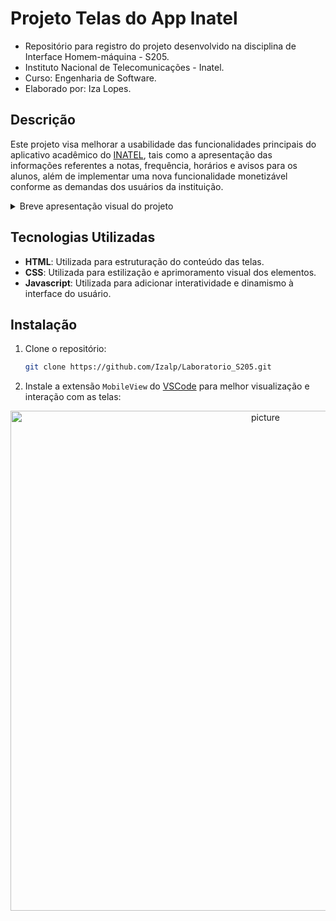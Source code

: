 # Projeto Telas do App Inatel
- Repositório para registro do projeto desenvolvido na disciplina de Interface Homem-máquina - S205.
- Instituto Nacional de Telecomunicações - Inatel.
- Curso: Engenharia de Software.
- Elaborado por: Iza Lopes.

## Descrição
 
Este projeto visa melhorar a usabilidade das funcionalidades principais do aplicativo acadêmico do [INATEL](https://inatel.br/home/), tais como a apresentação das informações referentes a notas, frequência, horários e avisos para os alunos, além de implementar uma nova funcionalidade monetizável conforme as demandas dos usuários da instituição.

<details>
  <summary>Breve apresentação visual do projeto</summary>
  <img src="https://github.com/Izalp/Laboratorio_S205/assets/102091381/5bcf3880-7af4-4896-9249-45d0673fbbdb" alt="Description of image 1">
  <img src="https://github.com/Izalp/Laboratorio_S205/assets/102091381/f5ae2121-36e0-4376-9894-786e60edfc66" alt="Description of image 2">
  <img src="https://github.com/Izalp/Laboratorio_S205/assets/102091381/8455f9fa-304a-4ab7-9048-d25715a2e724" alt="Description of image 3">
  <img src="https://github.com/Izalp/Laboratorio_S205/assets/102091381/ac0c8873-f811-4914-8c05-2e7c97649f4f" alt="Description of image 4">
  <img src="https://github.com/Izalp/Laboratorio_S205/assets/102091381/a9452380-5c35-454d-800d-3ccf2402b004" alt="Description of image 5">
  <img src="https://github.com/Izalp/Laboratorio_S205/assets/102091381/01eb7ca4-622b-4823-bcdf-bd44a059dd48" alt="Description of image 6">
  <img src="https://github.com/Izalp/Laboratorio_S205/assets/102091381/dcfc24a6-4fff-4fd4-924c-a6b52184979d" alt="Description of image 7">
  <img src="https://github.com/Izalp/Laboratorio_S205/assets/102091381/63e4cafe-a568-4f01-a24f-209a05cc23d1" alt="Description of image 8">
  <img src="https://github.com/Izalp/Laboratorio_S205/assets/102091381/37f1c11d-78e8-4d95-a0a2-ea71dfe49f84" alt="Description of image 9">
</details>

## Tecnologias Utilizadas
 
- **HTML**: Utilizada para estruturação do conteúdo das telas.
- **CSS**:  Utilizada para estilização e aprimoramento visual dos elementos.
- **Javascript**: Utilizada para adicionar interatividade e dinamismo à interface do usuário.

## Instalação
 
1. Clone o repositório:
    ```bash
    git clone https://github.com/Izalp/Laboratorio_S205.git
    ```
 
2. Instale a extensão `MobileView` do [VSCode](https://code.visualstudio.com/download) para melhor visualização e interação com as telas:

<div align= "center"> 
  <img alt="picture" width="800em" src= "https://github.com/Izalp/Laboratorio_S205/assets/102091381/346d715a-b376-40cd-a049-55e9e7bba1a0"> 
</div>
